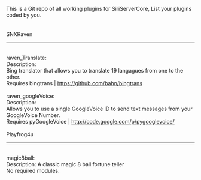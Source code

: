 This is a Git repo of all working plugins for SiriServerCore, List your plugins coded by you.
<BR><BR><BR>
SNXRaven<HR><BR>
raven_Translate:<BR>
Description:<BR>
Bing translator that allows you to translate 19 langagues from one to the other.<BR>
Requires bingtrans | https://github.com/bahn/bingtrans<BR>
<BR>
raven_googleVoice:<BR>
Description:<BR>
Allows you to use a single GoogleVoice ID to send text messages from your GoogleVoice Number.<BR> 
Requires pyGoogleVoice | http://code.google.com/p/pygooglevoice/<BR>
<BR>
Playfrog4u<HR><BR>
magic8ball:<BR>
Description: A classic magic 8 ball fortune teller<BR>
No required modules. <BR>
